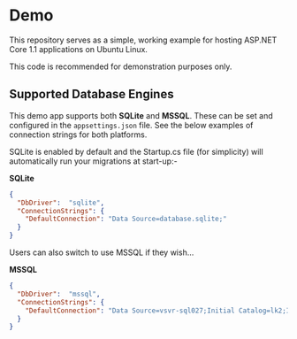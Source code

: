 # Demo

This repository serves as a simple, working example for hosting ASP.NET Core 1.1 applications on Ubuntu Linux.

This code is recommended for demonstration purposes only.

## Supported Database Engines

This demo app supports both __SQLite__ and __MSSQL__. These can be set and configured in the ``appsettings.json`` file. See the below examples of connection strings for both platforms.

SQLite is enabled by default and the Startup.cs file (for simplicity) will automatically run your migrations at start-up:-

__SQLite__

```json
{
  "DbDriver":  "sqlite",
  "ConnectionStrings": {
    "DefaultConnection": "Data Source=database.sqlite;"
  }
}
```

Users can also switch to use MSSQL if they wish...

__MSSQL__
```json
{
  "DbDriver":  "mssql",
  "ConnectionStrings": {
    "DefaultConnection": "Data Source=vsvr-sql027;Initial Catalog=lk2;Integrated Security=False;User Id=sa;Password=<YourSaPassword>;"
  }
}
```
